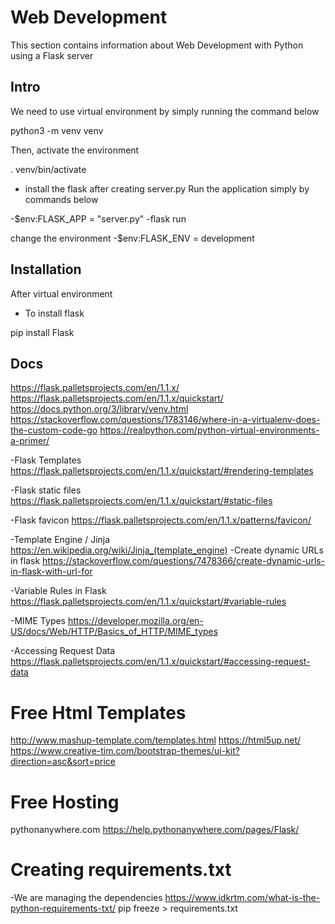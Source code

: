 # Web Development

This section contains information about Web Development with Python using a Flask server

## Intro

We need to use virtual environment by simply running the command below

python3 -m venv venv

Then, activate the environment

. venv/bin/activate

- install the flask 
after creating server.py 
Run the application simply by commands below

-$env:FLASK_APP = "server.py"
-flask run

change the environment
-$env:FLASK_ENV = development

## Installation 

After virtual environment

- To install flask

pip install Flask

## Docs
https://flask.palletsprojects.com/en/1.1.x/
https://flask.palletsprojects.com/en/1.1.x/quickstart/
https://docs.python.org/3/library/venv.html
https://stackoverflow.com/questions/1783146/where-in-a-virtualenv-does-the-custom-code-go
https://realpython.com/python-virtual-environments-a-primer/

-Flask Templates
https://flask.palletsprojects.com/en/1.1.x/quickstart/#rendering-templates

-Flask static files
https://flask.palletsprojects.com/en/1.1.x/quickstart/#static-files

-Flask favicon
https://flask.palletsprojects.com/en/1.1.x/patterns/favicon/

-Template Engine / Jinja
https://en.wikipedia.org/wiki/Jinja_(template_engine)
-Create dynamic URLs in flask
https://stackoverflow.com/questions/7478366/create-dynamic-urls-in-flask-with-url-for

-Variable Rules in Flask
https://flask.palletsprojects.com/en/1.1.x/quickstart/#variable-rules

-MIME Types
https://developer.mozilla.org/en-US/docs/Web/HTTP/Basics_of_HTTP/MIME_types

-Accessing Request Data
https://flask.palletsprojects.com/en/1.1.x/quickstart/#accessing-request-data

# Free Html Templates
http://www.mashup-template.com/templates.html
https://html5up.net/
https://www.creative-tim.com/bootstrap-themes/ui-kit?direction=asc&sort=price

# Free Hosting
pythonanywhere.com
https://help.pythonanywhere.com/pages/Flask/

# Creating requirements.txt
-We are managing the dependencies
https://www.idkrtm.com/what-is-the-python-requirements-txt/
pip freeze > requirements.txt
